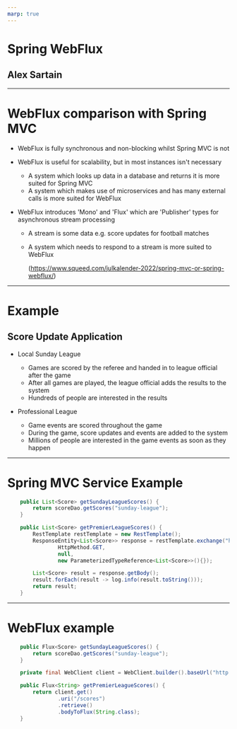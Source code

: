 ```yaml
---
marp: true
---
```


# Spring WebFlux

## Alex Sartain

---

# WebFlux comparison with Spring MVC

- WebFlux is fully synchronous and non-blocking whilst Spring MVC is not
- WebFlux is useful for scalability, but in most instances isn't necessary
  - A system which looks up data in a database and returns it is more suited for Spring MVC
  - A system which makes use of microservices and has many external calls is more suited for WebFlux
- WebFlux introduces 'Mono' and 'Flux' which are 'Publisher' types for asynchronous stream processing

  - A stream is some data e.g. score updates for football matches
  - A system which needs to respond to a stream is more suited to WebFlux

    (https://www.squeed.com/julkalender-2022/spring-mvc-or-spring-webflux/)

---

# Example

## Score Update Application

- Local Sunday League

  - Games are scored by the referee and handed in to league official after the game
  - After all games are played, the league official adds the results to the system
  - Hundreds of people are interested in the results

- Professional League

  - Game events are scored throughout the game
  - During the game, score updates and events are added to the system
  - Millions of people are interested in the game events as soon as they happen

---

# Spring MVC Service Example

```java
    public List<Score> getSundayLeagueScores() {
        return scoreDao.getScores("sunday-league");
    }

    public List<Score> getPremierLeagueScores() {
        RestTemplate restTemplate = new RestTemplate();
        ResponseEntity<List<Score>> response = restTemplate.exchange("http://premierleague.com/scores",
                HttpMethod.GET,
                null,
                new ParameterizedTypeReference<List<Score>>(){});

        List<Score> result = response.getBody();
        result.forEach(result -> log.info(result.toString()));
        return result;
    }
```

---

# WebFlux example

```java
    public Flux<Score> getSundayLeagueScores() {
        return scoreDao.getScores("sunday-league");
    }

    private final WebClient client = WebClient.builder().baseUrl("http://premierleague.com").build();

    public Flux<String> getPremierLeagueScores() {
        return client.get()
                .uri("/scores")
                .retrieve()
                .bodyToFlux(String.class);
    }
```
